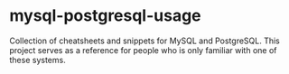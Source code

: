 # mysql-postgresql-usage
Collection of cheatsheets and snippets for MySQL and PostgreSQL.
This project serves as a reference for people who is only familiar with one of these systems.

